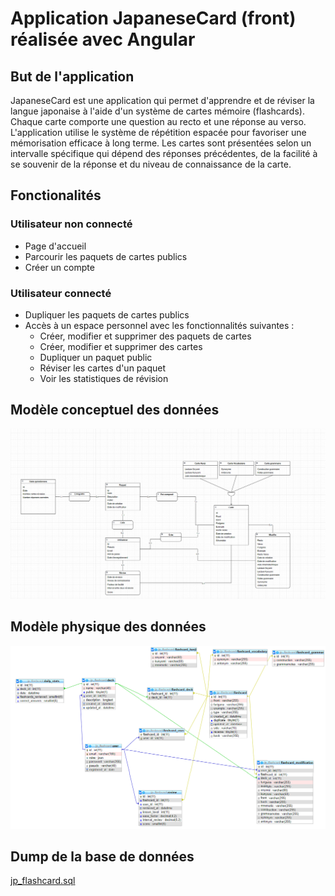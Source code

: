 # Application JapaneseCard (front) réalisée avec Angular

## But de l'application

JapaneseCard est une application qui permet d'apprendre et de réviser la langue japonaise à l'aide d'un système de cartes mémoire (flashcards). Chaque carte comporte une question au recto et une réponse au verso. L'application utilise le système de répétition espacée pour favoriser une mémorisation efficace à long terme. Les cartes sont présentées selon un intervalle spécifique qui dépend des réponses précédentes, de la facilité à se souvenir de la réponse et du niveau de connaissance de la carte.

## Fonctionalités

### Utilisateur non connecté

- Page d'accueil
- Parcourir les paquets de cartes publics
- Créer un compte

### Utilisateur connecté

- Dupliquer les paquets de cartes publics
- Accès à un espace personnel avec les fonctionnalités suivantes :
  - Créer, modifier et supprimer des paquets de cartes
  - Créer, modifier et supprimer des cartes
  - Dupliquer un paquet public
  - Réviser les cartes d'un paquet
  - Voir les statistiques de révision

## Modèle conceptuel des données

![alt text](mcd.png)

## Modèle physique des données

![alt text](mpd.png)

## Dump de la base de données

[jp_flashcard.sql](jp_flashcard.sql)
